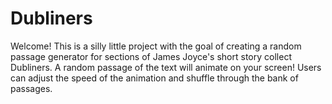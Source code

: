 # Dubliners
Welcome!
This is a silly little project with the goal of creating a random passage generator for sections of James Joyce's short story collect Dubliners.
A random passage of the text will animate on your screen!
Users can adjust the speed of the animation and shuffle through the bank of passages.